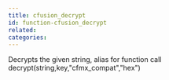 ```yaml
---
title: cfusion_decrypt
id: function-cfusion_decrypt
related:
categories:
---
```


Decrypts the given string, alias for function call decrypt(string,key,"cfmx_compat","hex")